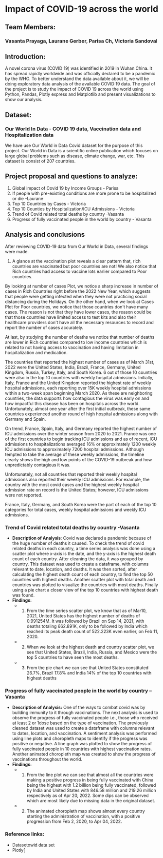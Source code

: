 # Impact of COVID-19 across the world

## Team Members: 
### Vasanta Prayaga, Laurane Gerber, Parisa Ch, Victoria Sandoval

## Introduction:
A novel corona virus (COVID 19) was identified in 2019 in Wuhan China. It has spread rapidly worldwide and was officially declared to be a pandemic by the WHO. To better understand the data available about it, we will be doing exploratory data analysis of the available COVID 19 data.  The goal of the project is to study the impact of COVID 19 across the world using Python, Pandas, Plotly express and Matplotlib and present visualizations to show our analysis.

## Dataset:
### Our World In Data - COVID 19 data, Vaccination data and Hospitalization data
We have use Our World in Data Covid dataset for the purpose of this project. Our World in Data is a scientific online publication which focuses on large global problems such as disease, climate change, war, etc. This dataset is consist of 207 countries.

## Project proposal and questions to analyze:
1. Global impact of Covid 19 by Income Groups - Parisa
2. If people with pre-existing conditions are more prone to be hospitalized or die -Laurane 
3. Top 10 Countries by Cases - Victoria
4. Top 10 Counties by Hospitalization/ICU Admissions - Victoria
5. Trend of Covid related total deaths by country  -Vasanta
6. Progress of fully vaccinated people in the world by country - Vasanta

##  Analysis and conclusions
After reviewing COVID-19 data from Our World in Data, several findings were made.

1. A glance at the vaccination plot reveals a clear pattern that, rich countries are vaccinated but poor countries are not! We also notice that Rich countries had access to vaccine lots earlier compared to Poor countries. 

By looking at number of cases Plot, we notice a sharp increase in number of cases in Rich Countries right before the 2022 New Year, which suggests that people were getting infected when they were not practicing social distancing during the Holidays.
On the other hand, when we look at Cases Plot for Poor countries, we notice that those countries don't have many cases. The reason is not that they have lower cases, the reason could be that those countries have limited access to test kits and also their healthcare providers don't have all the necessary resources to record and report the number of cases accurately.

At last, by studying the number of deaths we notice that number of deaths are lower in Rich countries compared to low income countries which is related to not having access to vaccination and having limitation in hospitalization and medication. 

The countries that reported the highest number of cases as of March 31st, 2022 were the United States, India, Brazil, France, Germany, United Kingdom, Russia, Turkey, Italy, and South Korea. 6 out of those 10 countries were also in the top 10 countries with weekly hospital admissions. Initially, Italy, France and the United Kingdom reported the highest rate of weekly hospital admissions, each reporting over 15K weekly hospital admissions within a two-week span beginning March 2020. As these are neighboring countries, the data supports how contagious the virus was early on and how impactful this disease has been on hospitals across the world. Unfortunately, almost one year after the first initial outbreak, these same countries experienced another round of high hospital admissions along with Germany and Spain.  

On trend, France, Spain, Italy, and Germany reported the highest number of ICU admissions over the winter season from 2020 to 2021.  France was one of the first countries to begin tracking ICU admissions and as of recent, ICU admissions to hospitalizations averaged 16% or approximately 1200 weekly ICU admissions to approximately 7200 hospital admissions. Although tempted to take the average of these weekly admissions, the timeline clearly shows the high and low points of the COVID-19 outbreak and how unpredictably contagious it was. 

Unfortunately, not all countries that reported their weekly hospital admissions also reported their weekly ICU admissions. For example, the country with the most covid cases and the highest weekly hospital admission rate on record is the United States; however, ICU admissions were not reported. 

France, Italy, Germany, and South Korea were the part of each of the top 10 categories for total cases, weekly hospital admissions and weekly ICU admissions. 

### Trend of Covid related total deaths by country -Vasanta
- **Description of Analysis**: Covid was declared a pandemic because of the huge number of deaths it caused. To check the trend of covid related deaths in each country, a time series analysis was done using a scatter plot where x-axis is the date, and the y-axis is the highest death count of each country. After cleaning the data, it was grouped by country. This dataset was used to create a dataframe, with columns relevant to date, location, and deaths. It was then sorted, after calculating the highest death count of each country, to find the top 50 countries with highest deaths. Another scatter plot with total death and countries was plotted to visualize the countries with most deaths. Finally using a pie chart a closer view of the top 10 countries with highest death was found.
- **Findings:**
    - 1. From the time series scatter plot, we know that as of Mar10, 2021, United States has the highest number of deaths of 0.991254M. It was followed by Brazil on Sep 14, 2021, with deaths totaling 662.891K, only to be followed by India which reached its peak death count of 522.223K even earlier, on Feb 11, 2020.
    - 2. When we look at the highest death and country scatter plot, we see that United States, Brazil, India, Russia, and Mexico were the top 5 countries to have seen the most deaths.
    - 3. From the pie chart we can see that United States constituted 26.7%, Brazil 17.8% and India 14% of the top 10 countries with highest deaths
### Progress of fully vaccinated people in the world by country – Vasanta
- **Description of Analysis:** One of the ways to combat covid was by building immunity to it through vaccinations. The next analysis is used to observe the progress of fully vaccinated people i.e., those who received at least 2 or 1dose based on the type of vaccination. The previously cleaned dataset was used to create a dataframe with columns relevant to dates, location, and vaccination. A sentiment analysis was performed using line plots and choropleth maps to identify if the progress was positive or negative. A line graph was plotted to show the progress of fully vaccinated people in 10 countries with highest vaccination rates. Another animated choropleth map was created to show the progress of vaccinations throughout the world. 
- **Findings:**
    - 1. From the line plot we can see that almost all the countries were making a positive progress in being fully vaccinated with China being the highest with 1.2 billion being fully vaccinated, followed by India and United States with 846.58 million and 219.26 million respectively as of Apr 20, 2022. Some dips can be observed which are most likely due to missing data in the original dataset.
    - 2. The animated choropleth map shows almost every country starting the administration of vaccination, with a positive progression from Feb 2, 2020, to Apr 04, 2022.

### Reference links:
- Dataset[owid data set](https://github.com/owid/covid-19-data/tree/master/public/data)
- Plotly[
